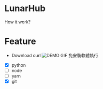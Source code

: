 # LunarHub
How it work?


# Feature
- Download curl
![DEMO GIF](./assets/demo.gif)
免安裝軟體執行
- [X] python
- [ ] node
- [ ] yarn
- [X] git